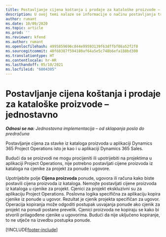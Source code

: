 ```yaml
---
title: Postavljanje cijena koštanja i prodaje za kataloške proizvode – jednostavno
description: U ovoj temi nalaze se informacije o načinu postavljanja troškova i prodajnih cijena za stavke u katalogu proizvoda.
author: rumant
ms.date: 10/09/2020
ms.topic: article
ms.prod: ''
ms.reviewer: kfend
ms.author: rumant
ms.openlocfilehash: 4995859696c844e99593139f63dffbf86a52f2f0
ms.sourcegitcommit: 40f68387f594180af64a5e5c748b6efa188bd300
ms.translationtype: HT
ms.contentlocale: hr-HR
ms.lasthandoff: 05/10/2021
ms.locfileid: "6004305"
---
```

# <a name="set-up-cost-and-sales-rates-for-catalog-products---lite"></a>Postavljanje cijena koštanja i prodaje za kataloške proizvode – jednostavno

_**Odnosi se na:** Jednostavna implementacija – od sklapanja posla do predračuna_


Postavljanje cijena za stavke iz kataloga proizvoda u aplikaciji Dynamics 365 Project Operations isto je kao i u aplikaciji Dynamics 365 Sales.

Budući da se proizvodi ne mogu procijeniti ili upotrijebiti na projektima u aplikaciji Project Operations, nije potrebno postavljati cijene proizvoda iz kataloga na cjenike za projekt za ponude i ugovore.

Upotrijebite polje **Cijena proizvoda** ponude, ugovora ili računa kako biste postavili cijena proizvoda iz kataloga. Nemojte postavljati cijene proizvoda iz kataloga u cjenike za projekt. Cjenici za projekt ekskluzivni su za aplikaciju Project Operations. Poslovna logika specifična za aplikaciju kopira cjenike iz ponude u ugovor. Rezultat je cjenik projekta specifičan za ugovor. Operacija kopiranja može odgoditi postupak usvajanja ponude ako cjenik za projekt na ponudi postane prevelik. Cjenici proizvoda ne kopiraju se kako bi stvorili prilagođene cjenike u ugovorima. Budući da nije uključeno kopiranje, to ne utječe na izvedbu postupka ponude.


[!INCLUDE[footer-include](../../includes/footer-banner.md)]